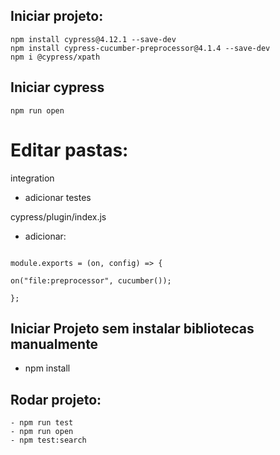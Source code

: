 ## Iniciar projeto:

```npm init
npm install cypress@4.12.1 --save-dev
npm install cypress-cucumber-preprocessor@4.1.4 --save-dev
npm i @cypress/xpath
```

## Iniciar cypress

```npm run open```


# Editar pastas:

integration 
- adicionar testes

cypress/plugin/index.js
- adicionar:


 ```const cucumber = require("cypress-cucumber-preprocessor").default;

 module.exports = (on, config) => {
 
 on("file:preprocessor", cucumber());
 
 };
 ```

 ## Iniciar Projeto sem instalar bibliotecas manualmente
 - npm install

 ## Rodar projeto:
 
 ```
 - npm run test
 - npm run open
 - npm test:search 
 ```
